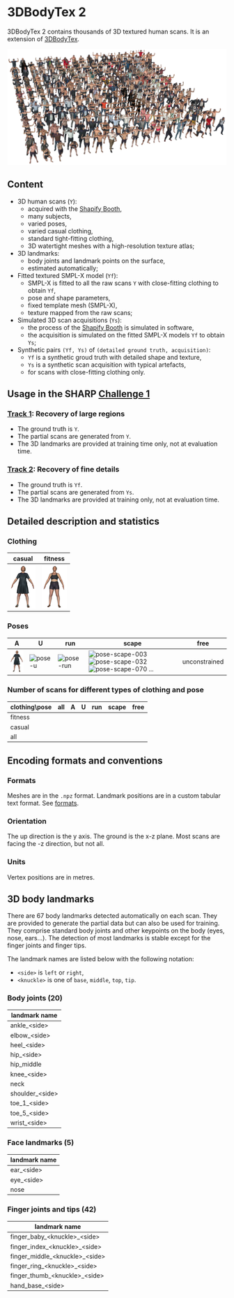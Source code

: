 # 3DBodyTex 2

3DBodyTex 2 contains thousands of 3D textured human scans.
It is an extension of [3DBodyTex](https://cvi2.uni.lu/datasets/).

![Sample scans from the 3DBodyTex 2 dataset](3dbodytex2.png)

## Content

- 3D human scans (`Y`):
  - acquired with the [Shapify Booth][shapify booth],
  - many subjects,
  - varied poses,
  - varied casual clothing,
  - standard tight-fitting clothing,
  - 3D watertight meshes with a high-resolution texture atlas;
- 3D landmarks:
  - body joints and landmark points on the surface,
  - estimated automatically;
- Fitted textured SMPL-X model (`Yf`):
  - SMPL-X is fitted to all the raw scans `Y` with close-fitting clothing to
    obtain `Yf`,
  - pose and shape parameters,
  - fixed template mesh (SMPL-X),
  - texture mapped from the raw scans;
- Simulated 3D scan acquisitions (`Ys`):
  - the process of the [Shapify Booth][shapify booth] is simulated in software,
  - the acquisition is simulated on the fitted SMPL-X models `Yf` to obtain
    `Ys`;
- Synthetic pairs `(Yf, Ys)` of `(detailed ground truth, acquisition)`:
  - `Yf` is a synthetic groud truth with detailed shape and texture,
  - `Ys` is a synthetic scan acquisition with typical artefacts,
  - for scans with close-fitting clothing only.

[shapify booth]: https://www.artec3d.com/portable-3d-scanners/shapifybooth


## Usage in the SHARP [Challenge 1](challenge_1.md)

### [Track 1](challenge_1_track_1.md): Recovery of large regions

- The ground truth is `Y`.
- The partial scans are generated from `Y`.
- The 3D landmarks are provided at training time only, not at evaluation time.

### [Track 2](challenge_1_track_2.md): Recovery of fine details

- The ground truth is `Yf`.
- The partial scans are generated from `Ys`.
- The 3D landmarks are provided at training only, not at evaluation time.


## Detailed description and statistics

### Clothing

casual | fitness
-|-
![casual][img-casual] | ![fitness][img-fitness]

[img-casual]: data/3dbodytex2-casual-a-small.png "casual"
[img-fitness]: data/3dbodytex2-fitness-a-small.png "fitness"

### Poses

A | U | run | scape | free
-|-|-|-|-
![][img-pose-a] | ![][img-pose-u] | ![][img-pose-run] | ![][img-pose-scape-0] ![][img-pose-scape-1] ![][img-pose-scape-2] ... | unconstrained

[img-pose-a]: data/3dbodytex2-casual-a-small.png "pose-a"
[img-pose-u]: data/3dbodytex2-casual-u-small.png "pose-u"
[img-pose-run]: data/3dbodytex2-casual-run-small.png "pose-run"
[img-pose-scape-0]: data/3dbodytex2-casual-scape003-small.png "pose-scape-003"
[img-pose-scape-1]: data/3dbodytex2-casual-scape032-small.png "pose-scape-032"
[img-pose-scape-2]: data/3dbodytex2-casual-scape070-small.png "pose-scape-070"

### Number of scans for different types of clothing and pose

clothing\pose | all | A | U | run | scape | free
-|-|-|-|-|-|-
fitness | | | | | |
casual | | | | | |
all | | | | | |


## Encoding formats and conventions

### Formats

Meshes are in the `.npz` format.
Landmark positions are in a custom tabular text format.
See [formats](formats.md).

### Orientation

The up direction is the y axis.
The ground is the x-z plane.
Most scans are facing the -z direction, but not all.

### Units

Vertex positions are in metres.


## 3D body landmarks

There are 67 body landmarks detected automatically on each scan.
They are provided to generate the partial data but can also be used for
training.
They comprise standard body joints and other keypoints on the body (eyes, nose,
ears...).
The detection of most landmarks is stable except for the finger joints and
finger tips.

The landmark names are listed below with the following notation:

- `<side>` is `left` or `right`,
- `<knuckle>` is one of `base`, `middle`, `top`, `tip`.

### Body joints (20)

| landmark name    |
| -                |
| ankle_\<side>    |
| elbow_\<side>    |
| heel_\<side>     |
| hip_\<side>      |
| hip_middle       |
| knee_\<side>     |
| neck             |
| shoulder_\<side> |
| toe_1_\<side>    |
| toe_5_\<side>    |
| wrist_\<side>    |

### Face landmarks (5)

| landmark name |
| -             |
| ear_\<side>   |
| eye_\<side>   |
| nose          |

### Finger joints and tips (42)

| landmark name                    |
| -                                |
| finger_baby_\<knuckle>_\<side>   |
| finger_index_\<knuckle>_\<side>  |
| finger_middle_\<knuckle>_\<side> |
| finger_ring_\<knuckle>_\<side>   |
| finger_thumb_\<knuckle>_\<side>  |
| hand_base_\<side>                |
